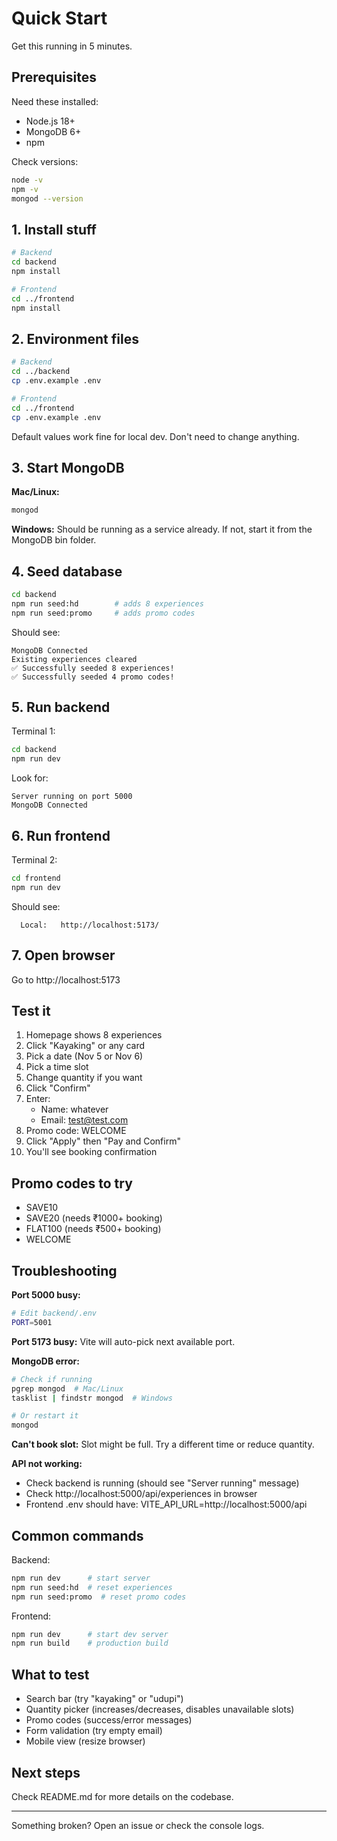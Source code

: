 # Quick Start

Get this running in 5 minutes.

## Prerequisites

Need these installed:
- Node.js 18+
- MongoDB 6+
- npm

Check versions:
```bash
node -v
npm -v
mongod --version
```

## 1. Install stuff

```bash
# Backend
cd backend
npm install

# Frontend
cd ../frontend
npm install
```

## 2. Environment files

```bash
# Backend
cd ../backend
cp .env.example .env

# Frontend
cd ../frontend
cp .env.example .env
```

Default values work fine for local dev. Don't need to change anything.

## 3. Start MongoDB

**Mac/Linux:**
```bash
mongod
```

**Windows:**
Should be running as a service already. If not, start it from the MongoDB bin folder.

## 4. Seed database

```bash
cd backend
npm run seed:hd        # adds 8 experiences
npm run seed:promo     # adds promo codes
```

Should see:
```
MongoDB Connected
Existing experiences cleared
✅ Successfully seeded 8 experiences!
✅ Successfully seeded 4 promo codes!
```

## 5. Run backend

Terminal 1:
```bash
cd backend
npm run dev
```

Look for:
```
Server running on port 5000
MongoDB Connected
```

## 6. Run frontend

Terminal 2:
```bash
cd frontend
npm run dev
```

Should see:
```
  Local:   http://localhost:5173/
```

## 7. Open browser

Go to http://localhost:5173

## Test it

1. Homepage shows 8 experiences
2. Click "Kayaking" or any card
3. Pick a date (Nov 5 or Nov 6)
4. Pick a time slot
5. Change quantity if you want
6. Click "Confirm"
7. Enter:
   - Name: whatever
   - Email: test@test.com
8. Promo code: WELCOME
9. Click "Apply" then "Pay and Confirm"
10. You'll see booking confirmation

## Promo codes to try

- SAVE10
- SAVE20 (needs ₹1000+ booking)
- FLAT100 (needs ₹500+ booking)
- WELCOME

## Troubleshooting

**Port 5000 busy:**
```bash
# Edit backend/.env
PORT=5001
```

**Port 5173 busy:**
Vite will auto-pick next available port.

**MongoDB error:**
```bash
# Check if running
pgrep mongod  # Mac/Linux
tasklist | findstr mongod  # Windows

# Or restart it
mongod
```

**Can't book slot:**
Slot might be full. Try a different time or reduce quantity.

**API not working:**
- Check backend is running (should see "Server running" message)
- Check http://localhost:5000/api/experiences in browser
- Frontend .env should have: VITE_API_URL=http://localhost:5000/api

## Common commands

Backend:
```bash
npm run dev      # start server
npm run seed:hd  # reset experiences
npm run seed:promo  # reset promo codes
```

Frontend:
```bash
npm run dev      # start dev server
npm run build    # production build
```

## What to test

- Search bar (try "kayaking" or "udupi")
- Quantity picker (increases/decreases, disables unavailable slots)
- Promo codes (success/error messages)
- Form validation (try empty email)
- Mobile view (resize browser)

## Next steps

Check README.md for more details on the codebase.

---

Something broken? Open an issue or check the console logs.
